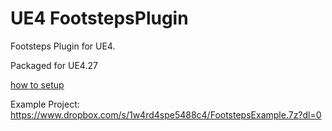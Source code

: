 # UE4 FootstepsPlugin
Footsteps Plugin for UE4.

Packaged for UE4.27

[how to setup](https://github.com/slin95hot/UE4FootstepsPlugin/blob/main/How%20To%20Setup.md)

Example Project:
https://www.dropbox.com/s/1w4rd4spe5488c4/FootstepsExample.7z?dl=0
